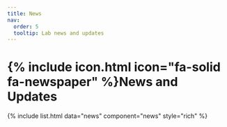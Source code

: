```yaml
---
title: News
nav:
  order: 5
  tooltip: Lab news and updates
---
```



#  {% include icon.html icon="fa-solid fa-newspaper" %}News and Updates

{% include list.html data="news" component="news" style="rich" %}





